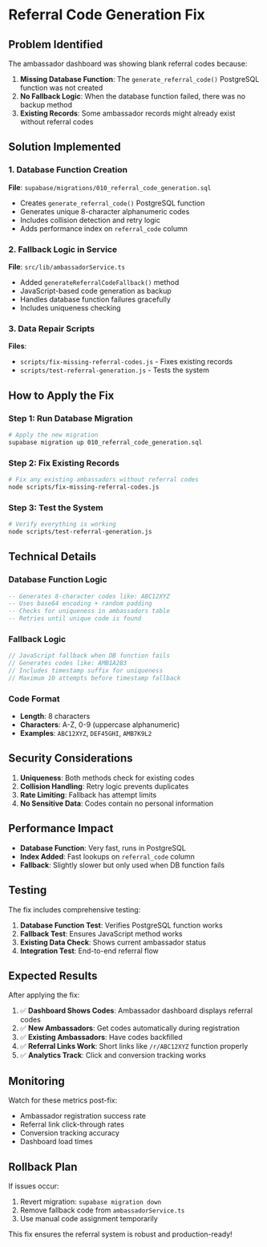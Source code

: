 # Referral Code Generation Fix

## Problem Identified

The ambassador dashboard was showing blank referral codes because:

1. **Missing Database Function**: The `generate_referral_code()` PostgreSQL function was not created
2. **No Fallback Logic**: When the database function failed, there was no backup method
3. **Existing Records**: Some ambassador records might already exist without referral codes

## Solution Implemented

### 1. Database Function Creation
**File**: `supabase/migrations/010_referral_code_generation.sql`

- Creates `generate_referral_code()` PostgreSQL function
- Generates unique 8-character alphanumeric codes
- Includes collision detection and retry logic
- Adds performance index on `referral_code` column

### 2. Fallback Logic in Service
**File**: `src/lib/ambassadorService.ts`

- Added `generateReferralCodeFallback()` method
- JavaScript-based code generation as backup
- Handles database function failures gracefully
- Includes uniqueness checking

### 3. Data Repair Scripts
**Files**: 
- `scripts/fix-missing-referral-codes.js` - Fixes existing records
- `scripts/test-referral-generation.js` - Tests the system

## How to Apply the Fix

### Step 1: Run Database Migration
```bash
# Apply the new migration
supabase migration up 010_referral_code_generation.sql
```

### Step 2: Fix Existing Records
```bash
# Fix any existing ambassadors without referral codes
node scripts/fix-missing-referral-codes.js
```

### Step 3: Test the System
```bash
# Verify everything is working
node scripts/test-referral-generation.js
```

## Technical Details

### Database Function Logic
```sql
-- Generates 8-character codes like: ABC12XYZ
-- Uses base64 encoding + random padding
-- Checks for uniqueness in ambassadors table
-- Retries until unique code is found
```

### Fallback Logic
```javascript
// JavaScript fallback when DB function fails
// Generates codes like: AMB1A2B3
// Includes timestamp suffix for uniqueness
// Maximum 10 attempts before timestamp fallback
```

### Code Format
- **Length**: 8 characters
- **Characters**: A-Z, 0-9 (uppercase alphanumeric)
- **Examples**: `ABC12XYZ`, `DEF45GHI`, `AMB7K9L2`

## Security Considerations

1. **Uniqueness**: Both methods check for existing codes
2. **Collision Handling**: Retry logic prevents duplicates
3. **Rate Limiting**: Fallback has attempt limits
4. **No Sensitive Data**: Codes contain no personal information

## Performance Impact

- **Database Function**: Very fast, runs in PostgreSQL
- **Index Added**: Fast lookups on `referral_code` column
- **Fallback**: Slightly slower but only used when DB function fails

## Testing

The fix includes comprehensive testing:

1. **Database Function Test**: Verifies PostgreSQL function works
2. **Fallback Test**: Ensures JavaScript method works
3. **Existing Data Check**: Shows current ambassador status
4. **Integration Test**: End-to-end referral flow

## Expected Results

After applying the fix:

1. ✅ **Dashboard Shows Codes**: Ambassador dashboard displays referral codes
2. ✅ **New Ambassadors**: Get codes automatically during registration
3. ✅ **Existing Ambassadors**: Have codes backfilled
4. ✅ **Referral Links Work**: Short links like `/r/ABC12XYZ` function properly
5. ✅ **Analytics Track**: Click and conversion tracking works

## Monitoring

Watch for these metrics post-fix:
- Ambassador registration success rate
- Referral link click-through rates
- Conversion tracking accuracy
- Dashboard load times

## Rollback Plan

If issues occur:
1. Revert migration: `supabase migration down`
2. Remove fallback code from `ambassadorService.ts`
3. Use manual code assignment temporarily

This fix ensures the referral system is robust and production-ready!